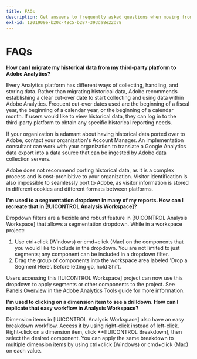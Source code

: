 ```yaml
---
title: FAQs
description: Get answers to frequently asked questions when moving from a third-party platform to Adobe.
exl-id: 1201909e-b20c-48c5-b287-393da8e22d78
---
```

# FAQs

**How can I migrate my historical data from my third-party platform to Adobe Analytics?**

Every Analytics platform has different ways of collecting, handling, and storing data. Rather than migrating historical data, Adobe recommends establishing a clear cut-over date to start collecting and using data within Adobe Analytics. Frequent cut-over dates used are the beginning of a fiscal year, the beginning of a calendar year, or the beginning of a calendar month. If users would like to view historical data, they can log in to the third-party platform to obtain any specific historical reporting needs.

If your organization is adamant about having historical data ported over to Adobe, contact your organization's Account Manager. An implementation consultant can work with your organization to translate a Google Analytics data export into a data source that can be ingested by Adobe data collection servers.

Adobe does not recommend porting historical data, as it is a complex process and is cost-prohibitive to your organization. Visitor identification is also impossible to seamlessly port to Adobe, as visitor information is stored in different cookies and different formats between platforms.

**I'm used to a segmentation dropdown in many of my reports. How can I recreate that in [!UICONTROL Analysis Workspace]?**

Dropdown filters are a flexible and robust feature in [!UICONTROL Analysis Workspace] that allows a segmentation dropdown. While in a workspace project:

1. Use ctrl+click (Windows) or cmd+click (Mac) on the components that you would like to include in the dropdown. You are not limited to just segments; any component can be included in a dropdown filter.
2. Drag the group of components into the workspace area labeled 'Drop a Segment Here'. Before letting go, hold Shift.

Users accessing this [!UICONTROL Workspace] project can now use this dropdown to apply segments or other components to the project. See [Panels Overview](/help/analyze/analysis-workspace/c-panels/panels.md) in the Adobe Analytics Tools guide for more information.

**I'm used to clicking on a dimension item to see a drilldown. How can I replicate that easy workflow in Analysis Workspace?**

Dimension items in [!UICONTROL Analysis Workspace] also have an easy breakdown workflow. Access it by using right-click instead of left-click. Right-click on a dimension item, click **[!UICONTROL Breakdown], then select the desired component. You can apply the same breakdown to multiple dimension items by using ctrl+click (Windows) or cmd+click (Mac) on each value.
